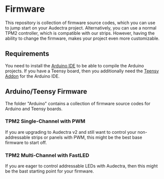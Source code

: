 # Firmware

This repository is collection of firmware source codes, which you can use to jump start on your Audectra project. Alternatively, you can use a normal TPM2 controller, which is compatible with our strips. However, having the ability to change the firmware, makes your project even more customizable.

## Requirements

You need to install the [Arduino IDE](https://www.arduino.cc/en/Main/Software) to be able to compile the Arduino projects. If you have a Teensy board, then you additionally need the [Teensy Addon](https://www.pjrc.com/teensy/teensyduino.html) for the Arduino IDE.

## Arduino/Teensy Firmware

The folder "Arduino" contains a collection of firmware source codes for Arduino and Teensy boards.

### TPM2 Single-Channel with PWM

If you are upgrading to Audectra v2 and still want to control your non-addressable strips or panels with PWM, this might be the best base firmware to start off. 

### TPM2 Multi-Channel with FastLED

If you are eager to control addressable LEDs with Audectra, then this might be the bast starting point for your firmware.


